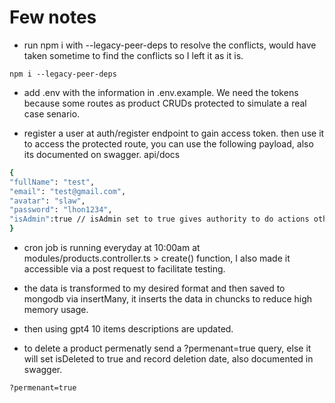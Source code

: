 # Few notes

- run npm i with --legacy-peer-deps to resolve the conflicts, would have taken sometime to find the conflicts so I left it as it is.

```shell
npm i --legacy-peer-deps

```

- add .env with the information in .env.example. We need the tokens because some routes as product CRUDs protected to simulate a real case senario.

- register a user at auth/register endpoint to gain access token. then use it to access the protected route, you can use the following payload, also its documented on swagger. api/docs

```sh
{
"fullName": "test",
"email": "test@gmail.com",
"avatar": "slaw",
"password": "lhon1234",
"isAdmin":true // isAdmin set to true gives authority to do actions other than just reading.
}
```

- cron job is running everyday at 10:00am at modules/products.controller.ts > create() function, I also made it accessible via a post request to facilitate testing.

- the data is transformed to my desired format and then saved to mongodb via insertMany, it inserts the data in chuncks to reduce high memory usage.
- then using gpt4 10 items descriptions are updated.
- to delete a product permenatly send a ?permenant=true query, else it will set isDeleted to true and record deletion date, also documented in swagger.

```shell
?permenant=true
```
